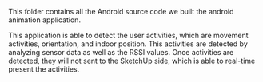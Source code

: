 This folder contains all the Android source code we built the android animation application.

This application is able to detect the user activities, which are movement activities, orientation, and indoor position. This activities are detected by analyzing sensor data as well as the RSSI values.
Once activities are detected, they will not sent to the SketchUp side, which is able to real-time present the activities.
